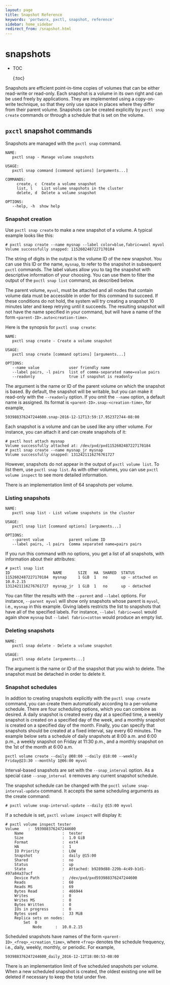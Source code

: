 ```yaml
---
layout: page
title: Snapshot Reference
keywords: 'portworx, pxctl, snapshot, reference'
sidebar: home_sidebar
redirect_from: /snapshot.html
---
```


# snapshots

* TOC

  {:toc}

Snapshots are efficient point-in-time copies of volumes that can be either read-write or read-only. Each snapshot is a volume in its own right and can be used freely by applications. They are implemented using a copy-on-write technique, so that they only use space in places where they differ from their parent volume. Snapshots can be created explicitly by `pxctl snap create` commands or through a schedule that is set on the volume.

## `pxctl` snapshot commands

Snapshots are managed with the `pxctl snap` command.

```text
NAME:
   pxctl snap - Manage volume snapshots

USAGE:
   pxctl snap command [command options] [arguments...]

COMMANDS:
     create, c  Create a volume snapshot
     list, l    List volume snapshots in the cluster
     delete, d  Delete a volume snapshot

OPTIONS:
   --help, -h  show help
```

### Snapshot creation

Use `pxctl snap create` to make a new snapshot of a volume. A typical example looks like this:

```text
# pxctl snap create --name mysnap --label color=blue,fabric=wool myvol
Volume successfully snapped: 1152602487227170184
```

The string of digits in the output is the volume ID of the new snapshot. You can use this ID or the name, `mysnap`, to refer to the snapshot in subsequent `pxctl` commands. The label values allow you to tag the snapshot with descriptive information of your choosing. You can use them to filter the output of the `pxctl snap list` command, as described below.

The parent volume, `myvol`, must be attached and all nodes that contain volume data must be accessible in order for this command to succeed. If these conditions do not hold, the system will try creating a snapshot 10 minutes later and keep retrying until it succeeds. The resulting snapshot will not have the name specified in your command, but will have a name of the form `<parent-ID>.auto<creation-time>`.

Here is the synopsis for `pxctl snap create`:

```text
NAME:
   pxctl snap create - Create a volume snapshot

USAGE:
   pxctl snap create [command options] [arguments...]

OPTIONS:
   --name value             user friendly name
   --label pairs, -l pairs  list of comma-separated name=value pairs
   --readonly               true if snapshot is readonly
```

The argument is the name or ID of the parent volume on which the snapshot is based. By default, the snapshot will be writable, but you can make it read-only with the `--readonly` option. If you omit the `--name` option, a default name is assigned. Its format is `<parent-ID>.snap-<creation-time>`, for example,

```text
593988376247244600.snap-2016-12-12T13:59:17.952372744-08:00
```

Each snapshot is a volume and can be used like any other volume. For instance, you can attach it and can create snapshots of it:

```text
# pxctl host attach mysnap
Volume successfully attached at: /dev/pxd/pxd1152602487227170184
# pxctl snap create --name mysnap_jr mysnap
Volume successfully snapped: 1312421116276761727
```

However, snapshots do not appear in the output of `pxctl volume list`. To list them, use `pxctl snap list`. As with other volumes, you can use `pxctl volume inspect` to see more detailed information.

There is an implementation limit of 64 snapshots per volume.

### Listing snapshots

```text
NAME:
   pxctl snap list - List volume snapshots in the cluster

USAGE:
   pxctl snap list [command options] [arguments...]

OPTIONS:
   --parent value           parent volume ID
   --label pairs, -l pairs  Comma separated name=pairs pairs
```

If you run this command with no options, you get a list of all snapshots, with information about their attributes:

```text
# pxctl snap list
ID                   NAME       SIZE   HA  SHARED  STATUS
1152602487227170184  mysnap     1 GiB  1   no      up - attached on 10.0.2.15
1312421116276761727  mysnap_jr  1 GiB  1   no      up - detached
```

You can filter the results with the `--parent` and `--label` options. For instance, `--parent myvol` will show only snapshots whose parent is `myvol`, i.e., `mysnap` in this example. Giving labels restricts the list to snapshots that have all of the specified labels. For instance, `--label fabric=wool` would again show `mysnap` but `--label fabric=cotton` would produce an empty list.

### Deleting snapshots

```text
NAME:
   pxctl snap delete - Delete a volume snapshot

USAGE:
   pxctl snap delete [arguments...]
```

The argument is the name or ID of the snapshot that you wish to delete. The snapshot must be detached in order to delete it.

### Snapshot schedules

In addtion to creating snapshots explicitly with the `pxctl snap create` command, you can create them automatically according to a per-volume schedule. There are four scheduling options, which you can combine as desired. A daily snapshot is created every day at a specified time, a weekly snapshot is created on a specified day of the week, and a monthly snapshot is created on a specified day of the month. Finally, you can specify that snapshots should be created at a fixed interval, say every 60 minutes. The example below sets a schedule of daily snapshots at 8:00 a.m. and 6:00 p.m., a weekly snapshot on Friday at 11:30 p.m., and a monthly snapshot on the 1st of the month at 6:00 a.m.

```text
pxctl volume create --daily @08:00 --daily @18:00 --weekly Friday@23:30 --monthly 1@06:00 myvol
```

Interval-based snapshots are set with the `--snap_interval` option. As a special case `--snap_interval 0` removes any current snapshot schedule.

The snapshot schedule can be changed with the `pxctl volume snap-interval-update` command. It accepts the same scheduling arguments as the create command:

```text
# pxctl volume snap-interval-update --daily @15:00 myvol
```

If a schedule is set, `pxctl volume inspect` will display it:

```text
# pxctl volume inspect tester
Volume    :  593988376247244600
    Name                 :  tester
    Size                 :  1.0 GiB
    Format               :  ext4
    HA                   :  1
    IO Priority          :  LOW
    Snapshot             :  daily @15:00
    Shared               :  no
    Status               :  up
    State                :  Attached: b9289d88-229b-4c49-b1d1-497a84a37acf
    Device Path          :  /dev/pxd/pxd593988376247244600
    Reads                :  60
    Reads MS             :  69
    Bytes Read           :  466944
    Writes               :  0
    Writes MS            :  0
    Bytes Written        :  0
    IOs in progress      :  0
    Bytes used           :  33 MiB
    Replica sets on nodes:
        Set  0
            Node      :  10.0.2.15
```

Scheduled snapshots have names of the form `<parent-ID>_<freq>_<creation_time>`, where `<freq>` denotes the schedule frequency, i.e., daily, weekly, monthly, or periodic. For example,

```text
593988376247244600_daily_2016-12-12T18:00:53-08:00
```

There is an implementation limit of five scheduled snapshots per volume. When a new scheduled snapshot is created, the oldest existing one will be deleted if necessary to keep the total under five.

